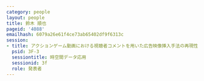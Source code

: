 ```yaml
---
category: people
layout: people
title: 鈴木 順也
pageid: '4088'
emailhash: 6079a26e61f4ce73ab65402df9f6313c
session:
- title: アクションゲーム動画における視聴者コメントを用いた広告映像挿入手法の再現性の調査
  psid: 3F-3
  sessiontitle: 時空間データ応用
  sessionid: 3f
  role: 発表者
---
```

